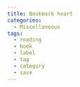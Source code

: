 ```yaml
---
title: Bookmark heart
categories:
  - Miscellaneous
tags:
  - reading
  - book
  - label
  - tag
  - category
  - save
---
```

